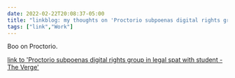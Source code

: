 ```yaml
---
date: 2022-02-22T20:08:37-05:00
title: "linkblog: my thoughts on 'Proctorio subpoenas digital rights group in legal spat with student - The Verge'"
tags: ["link","Work"]
---
```

Boo on Proctorio.
 
[link to 'Proctorio subpoenas digital rights group in legal spat with student - The Verge'](https://www.theverge.com/2022/2/22/22945634/proctorio-fight-for-the-future-twitter-copyright-lawsuit-subpoena-remote-proctoring)

